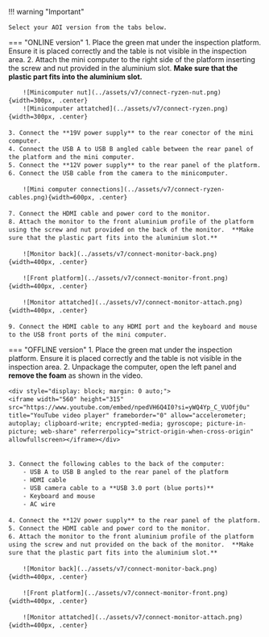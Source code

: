 !!! warning "Important"

    Select your AOI version from the tabs below.

=== "ONLINE version"
    1. Place the green mat under the inspection platform. Ensure it is placed correctly and the table is not visible in the inspection area.
    2. Attach the mini computer to the right side of the platform inserting the screw and nut provided in the aluminium slot. **Make sure that the plastic part fits into the aluminium slot.**


        ![Minicomputer nut](../assets/v7/connect-ryzen-nut.png){width=300px, .center}
        ![Minicomputer attatched](../assets/v7/connect-ryzen.png){width=300px, .center}
    
    3. Connect the **19V power supply** to the rear conector of the mini computer.
    4. Connect the USB A to USB B angled cable between the rear panel of the platform and the mini computer.
    5. Connect the **12V power supply** to the rear panel of the platform.
    6. Connect the USB cable from the camera to the minicomputer.

        ![Mini computer connections](../assets/v7/connect-ryzen-cables.png){width=600px, .center}

    7. Connect the HDMI cable and power cord to the monitor.
    8. Attach the monitor to the front aluminium profile of the platform using the screw and nut provided on the back of the monitor.  **Make sure that the plastic part fits into the aluminium slot.**

        ![Monitor back](../assets/v7/connect-monitor-back.png){width=400px, .center}

        ![Front platform](../assets/v7/connect-monitor-front.png){width=400px, .center}

        ![Monitor attatched](../assets/v7/connect-monitor-attach.png){width=400px, .center}

    9. Connect the HDMI cable to any HDMI port and the keyboard and mouse to the USB front ports of the mini computer.

=== "OFFLINE version"
    1. Place the green mat under the inspection platform. Ensure it is placed correctly and the table is not visible in the inspection area.
    2. Unpackage the computer, open the left panel and **remove the foam** as shown in the video.

    <div style="display: block; margin: 0 auto;">
    <iframe width="560" height="315" src="https://www.youtube.com/embed/npedVH6Q4I0?si=yWQ4Yp_C_VUOfj0u" title="YouTube video player" frameborder="0" allow="accelerometer; autoplay; clipboard-write; encrypted-media; gyroscope; picture-in-picture; web-share" referrerpolicy="strict-origin-when-cross-origin" allowfullscreen></iframe></div>


    3. Connect the following cables to the back of the computer:
        - USB A to USB B angled to the rear panel of the platform
        - HDMI cable
        - USB camera cable to a **USB 3.0 port (blue ports)**
        - Keyboard and mouse
        - AC wire

    4. Connect the **12V power supply** to the rear panel of the platform.
    5. Connect the HDMI cable and power cord to the monitor.
    6. Attach the monitor to the front aluminium profile of the platform using the screw and nut provided on the back of the monitor.  **Make sure that the plastic part fits into the aluminium slot.**

        ![Monitor back](../assets/v7/connect-monitor-back.png){width=400px, .center}

        ![Front platform](../assets/v7/connect-monitor-front.png){width=400px, .center}

        ![Monitor attatched](../assets/v7/connect-monitor-attach.png){width=400px, .center}
